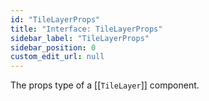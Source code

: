 ```yaml
---
id: "TileLayerProps"
title: "Interface: TileLayerProps"
sidebar_label: "TileLayerProps"
sidebar_position: 0
custom_edit_url: null
---
```


The props type of a [[`TileLayer`]] component.
